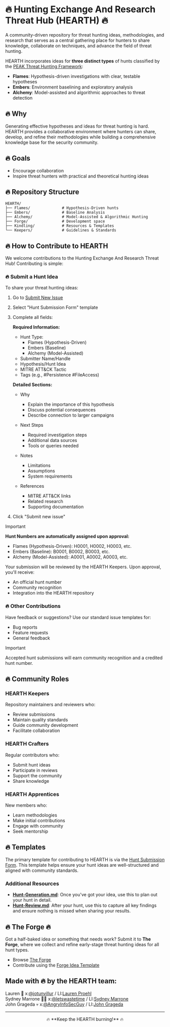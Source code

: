 # 🔥 Hunting Exchange And Research Threat Hub (HEARTH) 🔥

<!-- <img src="/Assets/HEARTH_logo.png" alt="HEARTH Logo" width="400"/>< -->

A community-driven repository for threat hunting ideas, methodologies, and research that serves as a central gathering place for hunters to share knowledge, collaborate on techniques, and advance the field of threat hunting.

HEARTH incorporates ideas for **three distinct types** of hunts classified by the [PEAK Threat Hunting Framework](https://www.splunk.com/en_us/blog/security/peak-threat-hunting-framework.html):
- **Flames**: Hypothesis-driven investigations with clear, testable hypotheses
- **Embers**: Environment baselining and exploratory analysis
- **Alchemy**: Model-assisted and algorithmic approaches to threat detection

## 🔥 Why 
Generating effective hypotheses and ideas for threat hunting is hard. HEARTH provides a collaborative environment where hunters can share, develop, and refine their methodologies while building a comprehensive knowledge base for the security community.

## 🔥 Goals 
- Encourage collaboration
- Inspire threat hunters with practical and theoretical hunting ideas

## 🔥 Repository Structure

```
HEARTH/
├── Flames/              # Hypothesis-Driven hunts
├── Embers/              # Baseline Analysis
├── Alchemy/             # Model-Assisted & Algorithmic Hunting
├── Forge/               # Development space
├── Kindling/            # Resources & Templates
└── Keepers/             # Guidelines & Standards
```

## 🔥 How to Contribute to HEARTH 

We welcome contributions to the Hunting Exchange And Research Threat Hub! Contributing is simple:

### 🔥 Submit a Hunt Idea

To share your threat hunting ideas:

1. Go to [Submit New Issue](https://github.com/triw0lf/HEARTH/issues/new/choose)
2. Select "Hunt Submission Form" template
3. Complete all fields:

   **Required Information:**
   - Hunt Type:
     - Flames (Hypothesis-Driven)
     - Embers (Baseline)
     - Alchemy (Model-Assisted)
   - Submitter Name/Handle
   - Hypothesis/Hunt Idea
   - MITRE ATT&CK Tactic
   - Tags (e.g., #Persistence #FileAccess)

   **Detailed Sections:**
   - Why
     - Explain the importance of this hypothesis
     - Discuss potential consequences
     - Describe connection to larger campaigns
   
   - Next Steps
     - Required investigation steps
     - Additional data sources
     - Tools or queries needed
   
   - Notes
     - Limitations
     - Assumptions
     - System requirements
   
   - References
     - MITRE ATT&CK links
     - Related research
     - Supporting documentation

4. Click "Submit new issue"

> [!IMPORTANT]
> **Hunt Numbers are automatically assigned upon approval:**
> - Flames (Hypothesis-Driven): H0001, H0002, H0003, etc.
> - Embers (Baseline): B0001, B0002, B0003, etc.
> - Alchemy (Model-Assisted): A0001, A0002, A0003, etc.

Your submission will be reviewed by the HEARTH Keepers. Upon approval, you'll receive:
- An official hunt number
- Community recognition
- Integration into the HEARTH repository

### 🔥 Other Contributions

Have feedback or suggestions? Use our standard issue templates for:
- Bug reports
- Feature requests
- General feedback


> [!IMPORTANT]
> Accepted hunt submissions will earn community recognition and a credited hunt number.

## 🔥 Community Roles

### HEARTH Keepers
Repository maintainers and reviewers who:
- Review submissions
- Maintain quality standards
- Guide community development
- Facilitate collaboration

### HEARTH Crafters
Regular contributors who:
- Submit hunt ideas
- Participate in reviews
- Support the community
- Share knowledge

### HEARTH Apprentices
New members who:
- Learn methodologies
- Make initial contributions
- Engage with community
- Seek mentorship

## 🔥 Templates 

The primary template for contributing to HEARTH is via the [Hunt Submission Form](https://github.com/HEARTH/issues/new/choose). This template helps ensure your hunt ideas are well-structured and aligned with community standards.

### Additional Resources
- **[Hunt-Generation.md](/Kindling/Hunt-Generation.md)**: Once you've got your idea, use this to plan out your hunt in detail.
- **[Hunt-Review.md](/Kindling/Hunt-Review.md)**: After your hunt, use this to capture all key findings and ensure nothing is missed when sharing your results.

## 🔥 The Forge 🔥
Got a half-baked idea or something that needs work? Submit it to **The Forge**, where we collect and refine early-stage threat hunting ideas for all hunt types.

- Browse [The Forge](/Forge/)
- Contribute using the [Forge Idea Template](/Forge/Hunt-Idea-Template.md)

## Made with 🔥 by the HEARTH team: 
Lauren 🤠 x:[@jotunvillur](https://x.com/jotunvillur) / LI:[Lauren Proehl](https://www.linkedin.com/in/laurenproehl/)  
Sydney Marrone 🏋️‍♀️ x:[@letswastetime](https://x.com/letswastetime) / LI:[Sydney Marrone](https://www.linkedin.com/in/sydneymarrone/)  
John Grageda :skull: x:[@AngryInfoSecGuy](https://x.com/AngryInfoSecGuy) / LI:[John Grageda](https://www.linkedin.com/in/johngrageda/)

---
<p align="center">
  🔥 **Keep the HEARTH burning!** 🔥
</p>

